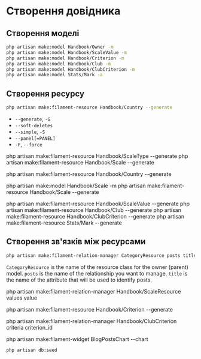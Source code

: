 


# Створення довідника

## Створення моделі

```bash
php artisan make:model Handbook/Owner -m
php artisan make:model Handbook/ScaleValue -m
php artisan make:model Handbook/Criterion -m
php artisan make:model Handbook/Club -m
php artisan make:model Handbook/ClubCriterion -m
php artisan make:model Stats/Mark -a
```

## Створення ресурсу

```bash
php artisan make:filament-resource Handbook/Country --generate
```
- `--generate`, `-G`
- `--soft-deletes`
- `--simple`, `-S`
- `--panel[=PANEL]`
- `-F`, `--force`

php artisan make:filament-resource Handbook/ScaleType --generate
php artisan make:filament-resource Handbook/Scale --generate

php artisan make:filament-resource Handbook/Country --generate

php artisan make:model Handbook/Scale -m
php artisan make:filament-resource Handbook/Scale --generate

php artisan make:filament-resource Handbook/ScaleValue --generate
php artisan make:filament-resource Handbook/Club --generate
php artisan make:filament-resource Handbook/ClubCriterion --generate
php artisan make:filament-resource Stats/Mark --generate
## Створення зв'язків між ресурсами

```bash
php artisan make:filament-relation-manager CategoryResource posts title
```
`CategoryResource` is the name of the resource class for the owner (parent) model.
`posts` is the name of the relationship you want to manage.
`title` is the name of the attribute that will be used to identify posts.

php artisan make:filament-relation-manager Handbook/ScaleResource values value

php artisan make:filament-resource Handbook/Criterion --generate


php artisan make:filament-relation-manager Handbook/ClubCriterion criteria  criterion_id


php artisan make:filament-widget BlogPostsChart --chart

```bash
php artisan db:seed
```
